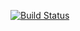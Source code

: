 [![Build Status](https://secure.travis-ci.org/jamesottaway/jamesottaway.png)](http://travis-ci.org/jamesottaway/jamesottaway)